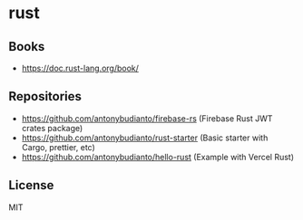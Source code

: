 # rust

## Books

- https://doc.rust-lang.org/book/

## Repositories

- https://github.com/antonybudianto/firebase-rs (Firebase Rust JWT crates package)
- https://github.com/antonybudianto/rust-starter (Basic starter with Cargo, prettier, etc)
- https://github.com/antonybudianto/hello-rust (Example with Vercel Rust)

## License

MIT
